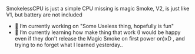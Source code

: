 SmokelessCPU is just a simple CPU missing is magic Smoke, V2, is just like V1, but battery are not included


- 🔭 I’m currently working on "Some Useless thing, hopefully is fun"
- 🌱 I’m currently learning how make thing that work (I would be happy even if they don't release the Magic Smoke on first power on)xD , and trying to no forget what I learned yesterday..
